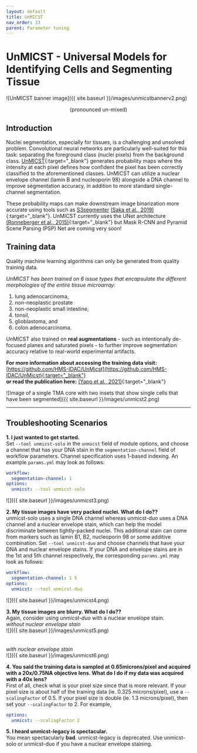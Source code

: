 ```yaml
---
layout: default
title: UnMICST
nav_order: 33
parent: Parameter tuning
---
```


# UnMICST - Universal Models for Identifying Cells and Segmenting Tissue <br>
![UnMICST banner image]({{ site.baseurl }}/images/unmicstbannerv2.png) <br>
<p align="center"> 
  (pronounced un-mixed)
</p>

## Introduction
Nuclei segmentation, especially for tissues, is a challenging and unsolved problem. Convolutional neural networks are particularly well-suited for this task: separating the foreground class (nuclei pixels) from the background class. [UnMICST](https://labsyspharm.github.io/UnMICST-info/){:target="_blank"} generates probability maps where the intensity at each pixel defines how confident the pixel has been correctly classified to the aforementioned classes. UnMICST can utilize a nuclear envelope channel (lamin B and nucleoporin 98) alongside a DNA channel to improve segmentation accuracy, in addition to more standard single-channel segmentation.

These probability maps can make downstream image binarization more accurate using tools such as [S3segmenter](https://github.com/HMS-IDAC/S3segmenter) [(Saka et al., 2019)](https://doi.org/10.1038/s41587-019-0207-y){:target="_blank"}. UnMICST currently uses the UNet architecture [(Ronneberger et al., 2015)](https://arxiv.org/abs/1505.04597){:target="_blank"} but Mask R-CNN and Pyramid Scene Parsing (PSP) Net are coming very soon!

## Training data
Quality machine learning algorithms can only be generated from quality training data. 

*UnMICST has been trained on 6 issue types that encapsulate the different morphologies of the entire tissue microarray:*
1) lung adenocarcinoma, 
2) non-neoplastic prostate
3) non-neoplastic small intestine, 
4) tonsil, 
5) glioblastoma, and 
6) colon adenocarcinoma. 

UnMICST also trained on **real augmentations** - such as intentionally de-focused planes and saturated pixels - to further improve segmentation accuracy relative to real-world experimental artifacts. 

**For more information about accessing the training data visit:** [https://github.com/HMS-IDAC/UnMicst](https://github.com/HMS-IDAC/UnMicst){:target="_blank"}
<br>
**or read the publication here:** [(Yapp et al., 2021)](https://doi.org/10.1101/2021.04.02.438285){:target="_blank"}

![Image of a single TMA core with two insets that show single cells that have been segmented]({{ site.baseurl }}/images/unmicst2.png)

---

## Troubleshooting Scenarios
**1. I just wanted to get started.** <br>
Set `--tool unmicst-solo` in the `unmicst` field of module options, and choose a channel that has your DNA stain in the `segmentation-channel` field of workflow parameters. Channel specification uses 1-based indexing. An example `params.yml` may look as follows:

``` yaml
workflow:
  segmentation-channel: 1
options:
  unmicst: --tool unmicst-solo
```
![]({{ site.baseurl }}/images/unmicst3.png) <br>

**2. My tissue images have very packed nuclei. What do I do??**<br>
unmicst-solo uses a single DNA channel whereas unmicst-duo uses a DNA channel and a nuclear envelope stain, which can help the model discriminate between tightly-packed nuclei. This additional stain can come from markers such as lamin B1, B2, nucleoporin 98 or some additive combination. 
Set `--tool unmicst-duo` and choose channels that have your DNA and nuclear envelope stains. If your DNA and envelope stains are in the 1st and 5th channel respectively, the corresponding `params.yml` may look as follows:

```yaml
workflow:
  segmentation-channel: 1 5
options:
  unmicst: --tool unmicst-duo
```

![]({{ site.baseurl }}/images/unmicst4.png) <br>

**3. My tissue images are blurry. What do I do??**<br>
Again, consider using *unmicst-duo* with a nuclear envelope stain.<br>
*without nuclear envelope stain*<br>
![]({{ site.baseurl }}/images/unmicst5.png) <br>
<br>
<br>
*with nuclear envelope stain*<br>
![]({{ site.baseurl }}/images/unmicst6.png) <br>

**4. You said the training data is sampled at 0.65microns/pixel and acquired with a 20x/0.75NA objective lens. What do I do if my data was acquired with a 40x lens?**<br>
First of all, check what is your pixel size since that is more relevant. If your pixel size is about half of the training data (ie. 0.325 microns/pixel), use a `--scalingFactor` of 0.5. If your pixel size is double (ie. 1.3 microns/pixel), then set your `--scalingFactor` to 2. For example,

``` yaml
options:
  unmicst: --scalingFactor 2
```

**5. I heard unmicst-legacy is spectacular.**<br>
You mean spectacularly **bad**. unmicst-legacy is deprecated. Use unmicst-solo or unmicst-duo if you have a nuclear envelope staining.

